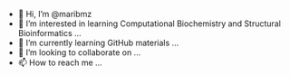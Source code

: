 - 👋 Hi, I’m @maribmz
- 👀 I’m interested in learning Computational Biochemistry and Structural Bioinformatics ...
- 🌱 I’m currently learning GitHub materials ...
- 💞️ I’m looking to collaborate on ...
- 📫 How to reach me ...

<!---
maribmz/maribmz is a ✨ special ✨ repository because its `README.md` (this file) appears on your GitHub profile.
You can click the Preview link to take a look at your changes.
--->
